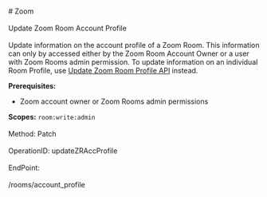 <br>#     Zoom</br>
<br>Update Zoom Room Account Profile</br>
<br>Update information on the account profile of a Zoom Room. This information can only by accessed either by the Zoom Room Account Owner or a user with Zoom Rooms admin permission. To update information on an individual Room Profile, use [Update Zoom Room Profile API](https://marketplace.zoom.us/docs/api-reference/zoom-api/rooms/updatezrprofile) instead.

**Prerequisites:**
* Zoom account owner or Zoom Rooms admin permissions

**Scopes:** `room:write:admin` </br>
<br>Method: Patch</br>
<br>OperationID: updateZRAccProfile</br>
<br>EndPoint:</br>
<br>/rooms/account_profile</br>
